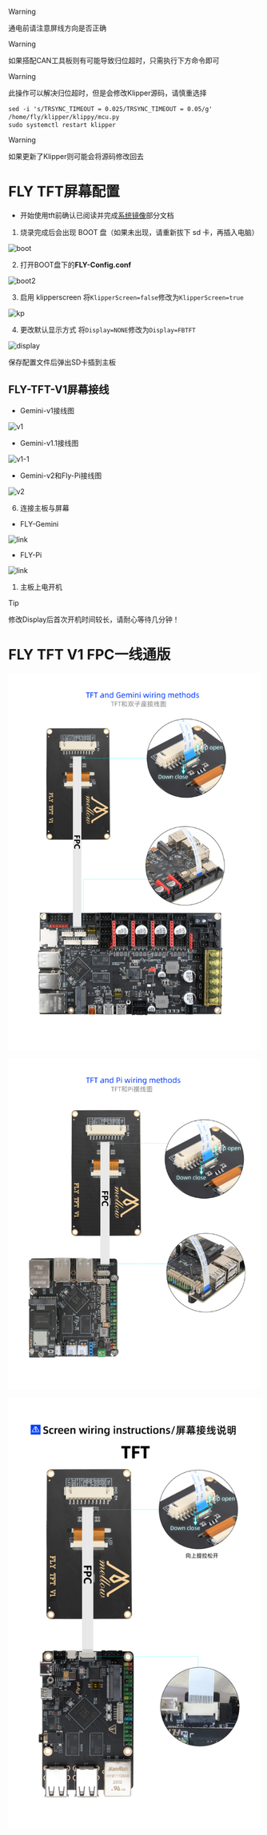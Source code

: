 >[!WARNING]
>通电前请注意屏线方向是否正确

>[!WARNING]
>如果搭配CAN工具板则有可能导致归位超时，只需执行下方命令即可

>[!WARNING]
>此操作可以解决归位超时，但是会修改Klipper源码，请慎重选择

```
sed -i 's/TRSYNC_TIMEOUT = 0.025/TRSYNC_TIMEOUT = 0.05/g' /home/fly/klipper/klippy/mcu.py 
sudo systemctl restart klipper
```

> [!WARNING]
> 如果更新了Klipper则可能会将源码修改回去

# FLY TFT屏幕配置

* 开始使用tft前确认已阅读并完成[系统镜像](../introduction/system.md)部分文档

1. 烧录完成后会出现 BOOT 盘（如果未出现，请重新拔下 sd 卡，再插入电脑）

![boot](../images/screen/boot.png)

2. 打开BOOT盘下的**FLY-Config.conf**

![boot2](../images/screen/boot2.png)

3. 启用 klipperscreen
将`KlipperScreen=false`修改为`KlipperScreen=true`

![kp](../images/screen/kp.png)

4. 更改默认显示方式
将`Display=NONE`修改为`Display=FBTFT`

![display](../images/screen/display.png)

保存配置文件后弹出SD卡插到主板

## FLY-TFT-V1屏幕接线

* Gemini-v1接线图

![v1](../images/screen/v1.png)

* Gemini-v1.1接线图

![v1-1](../images/screen/v1-1.png)

* Gemini-v2和Fly-Pi接线图

![v2](../images/screen/v2.png)

6. 连接主板与屏幕

* FLY-Gemini

![link](../images/screen/link.png)

* FLY-Pi

![link](../images/screen/link2.png)

1. 主板上电开机

> [!TIP]
> 修改Display后首次开机时间较长，请耐心等待几分钟！



# FLY TFT V1 FPC一线通版

![gemini3](../images/boards/fly_gemini_v3/10-2.jpg)

![pi](../images/boards/fly_pi/tft.jpg)

![pi-v2](../images/boards/fly_pi_v2/tft.jpg)
